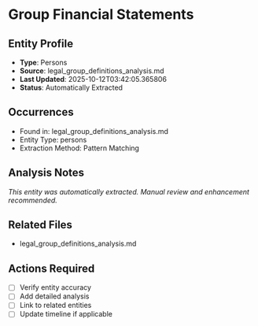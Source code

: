 # Group Financial Statements

## Entity Profile
- **Type**: Persons
- **Source**: legal_group_definitions_analysis.md
- **Last Updated**: 2025-10-12T03:42:05.365806
- **Status**: Automatically Extracted

## Occurrences
- Found in: legal_group_definitions_analysis.md
- Entity Type: persons
- Extraction Method: Pattern Matching

## Analysis Notes
*This entity was automatically extracted. Manual review and enhancement recommended.*

## Related Files
- legal_group_definitions_analysis.md

## Actions Required
- [ ] Verify entity accuracy
- [ ] Add detailed analysis
- [ ] Link to related entities
- [ ] Update timeline if applicable
